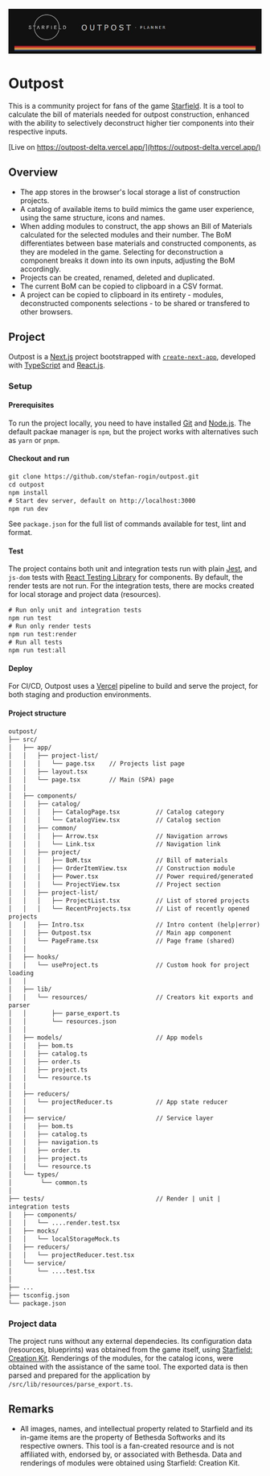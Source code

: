 ![Outpost](docs/header.jpg "Outpost header")

# Outpost

This is a community project for fans of the game [Starfield](https://bethesda.net/en/game/starfield). It is a tool to calculate the bill of materials needed for outpost construction, enhanced with the ability to selectively deconstruct higher tier components into their respective inputs.

[Live on https://outpost-delta.vercel.app/](https://outpost-delta.vercel.app/)

## Overview

- The app stores in the browser's local storage a list of construction projects.
- A catalog of available items to build mimics the game user experience, using the same structure, icons and names.
- When adding modules to construct, the app shows an Bill of Materials calculated for the selected modules and their number. The BoM differentiates between base materials and constructed components, as they are modeled in the game. Selecting for deconstruction a component breaks it down into its own inputs, adjusting the BoM accordingly.
- Projects can be created, renamed, deleted and duplicated.
- The current BoM can be copied to clipboard in a CSV format.
- A project can be copied to clipboard in its entirety - modules, deconstructed components selections - to be shared or transfered to other browsers.

## Project

Outpost is a [Next.js](https://nextjs.org) project bootstrapped with [`create-next-app`](https://nextjs.org/docs/app/api-reference/cli/create-next-app), developed with [TypeScript](https://www.typescriptlang.org/) and [React.js](https://react.dev/).

### Setup

#### Prerequisites

To run the project locally, you need to have installed [Git](https://git-scm.com/) and [Node.js](https://nodejs.org/). The default packae manager is `npm`, but the project works with alternatives such as `yarn` or `pnpm`.

#### Checkout and run

```
git clone https://github.com/stefan-rogin/outpost.git
cd outpost
npm install
# Start dev server, default on http://localhost:3000
npm run dev
```

See `package.json` for the full list of commands available for test, lint and format.

#### Test

The project contains both unit and integration tests run with plain [Jest](https://jestjs.io/), and `js-dom` tests with [React Testing Library](https://testing-library.com/) for components. By default, the render tests are not run. For the integration tests, there are mocks created for local storage and project data (resources).

```
# Run only unit and integration tests
npm run test
# Run only render tests
npm run test:render
# Run all tests
npm run test:all
```

#### Deploy

For CI/CD, Outpost uses a [Vercel](https://vercel.com/new?utm_medium=default-template&filter=next.js&utm_source=create-next-app&utm_campaign=create-next-app-readme) pipeline to build and serve the project, for both staging and production environments.

#### Project structure

```
outpost/
├── src/
│   ├── app/
│   │   ├── project-list/
│   │   │   └── page.tsx    // Projects list page
│   │   ├── layout.tsx
│   │   └── page.tsx        // Main (SPA) page
│   │
│   ├── components/
│   │   ├── catalog/
│   │   │   ├── CatalogPage.tsx          // Catalog category
│   │   │   └── CatalogView.tsx          // Catalog section
│   │   ├── common/
│   │   │   ├── Arrow.tsx                // Navigation arrows
│   │   │   └── Link.tsx                 // Navigation link
│   │   ├── project/
│   │   │   ├── BoM.tsx                  // Bill of materials
│   │   │   ├── OrderItemView.tsx        // Construction module
│   │   │   ├── Power.tsx                // Power required/generated
│   │   │   └── ProjectView.tsx          // Project section
│   │   ├── project-list/
│   │   │   ├── ProjectList.tsx          // List of stored projects
│   │   │   └── RecentProjects.tsx       // List of recently opened projects
│   │   ├── Intro.tsx                    // Intro content (help|error)
│   │   ├── Outpost.tsx                  // Main app component
│   │   └── PageFrame.tsx                // Page frame (shared)
│   │
│   ├── hooks/
│   │   └── useProject.ts                // Custom hook for project loading
│   │
│   ├── lib/
│   │   └── resources/                   // Creators kit exports and parser
│   │       ├── parse_export.ts
│   │       └── resources.json
│   │
│   ├── models/                          // App models
│   │   ├── bom.ts
│   │   ├── catalog.ts
│   │   ├── order.ts
│   │   ├── project.ts
│   │   └── resource.ts
│   │
│   ├── reducers/
│   │   └── projectReducer.ts            // App state reducer
│   │
│   ├── service/                         // Service layer
│   │   ├── bom.ts
│   │   ├── catalog.ts
│   │   ├── navigation.ts
│   │   ├── order.ts
│   │   ├── project.ts
│   │   └── resource.ts
│   └── types/
│        └── common.ts
│
├── tests/                               // Render | unit | integration tests
│   ├── components/
│   │   └── ....render.test.tsx
│   ├── mocks/
│   │   └── localStorageMock.ts
│   ├── reducers/
│   │   └── projectReducer.test.tsx
│   └── service/
│       └── ....test.tsx
│
├── ...
├── tsconfig.json
└── package.json
```

### Project data

The project runs without any external dependecies. Its configuration data (resources, blueprints) was obtained from the game itself, using [Starfield: Creation Kit](https://store.steampowered.com/app/2722710/Starfield_Creation_Kit/). Renderings of the modules, for the catalog icons, were obtained with the assistance of the same tool. The exported data is then parsed and prepared for the application by `/src/lib/resources/parse_export.ts`.

## Remarks

- All images, names, and intellectual property related to Starfield and its in-game items are the property of Bethesda Softworks and its respective owners. This tool is a fan-created resource and is not affiliated with, endorsed by, or associated with Bethesda. Data and renderings of modules were obtained using Starfield: Creation Kit.
